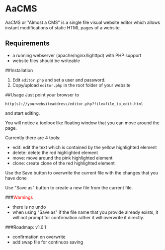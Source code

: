# AaCMS
AaCMS or "Almost a CMS" is a single file visual website editor which allows instant modifications of static HTML pages of a website.  

## Requirements
- a running webserver (apache/nginx/lighttpd) with PHP support
- website files should be writeable

##Installation
1. Edit `editor.php` and set a user and password.   
2. Copy/upload `editor.php` in the root folder of your website

##Usage
Just point your browser to

    http(s)://yourwebsiteaddress/editor.php?file=file_to_edit.html

and start editing. 

You will notice a toolbox like floating window that you can move around the page.
 
Currently there are 4 tools:
- edit: edit the text which is contained by the yellow highlighted element
- delete: delete the red highlighted element
- move: move around the pink highlighted element
- clone: create clone of the red highlighted element

Use the Save button to overwrite the current file with the changes that you have done

Use "Save as" button to create a new file from the current file.

 
###<span style="color:red">Warnings</span>
- there is no undo
- when using "Save as" if the file name that you provide already exists, it will not prompt for confirmation rather it will overwrite it directly.
 
###Roadmap:
v1.0.1
- confirmation on overwrite
- add swap file for continuos saving




